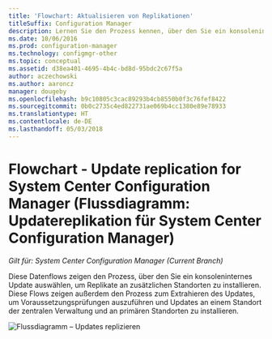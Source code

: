 ```yaml
---
title: 'Flowchart: Aktualisieren von Replikationen'
titleSuffix: Configuration Manager
description: Lernen Sie den Prozess kennen, über den Sie ein konsoleninternes Update zum Installieren von Replikaten an anderen Standorten auswählen.
ms.date: 10/06/2016
ms.prod: configuration-manager
ms.technology: configmgr-other
ms.topic: conceptual
ms.assetid: d38ea401-4695-4b4c-bd8d-95bdc2c67f5a
author: aczechowski
ms.author: aaroncz
manager: dougeby
ms.openlocfilehash: b9c10805c3cac89293b4cb8550b0f3c76fef8422
ms.sourcegitcommit: 0b0c2735c4ed822731ae069b4cc1380e89e78933
ms.translationtype: HT
ms.contentlocale: de-DE
ms.lasthandoff: 05/03/2018
---
```

# <a name="flowchart---update-replication-for-system-center-configuration-manager"></a>Flowchart - Update replication for System Center Configuration Manager (Flussdiagramm: Updatereplikation für System Center Configuration Manager)

*Gilt für: System Center Configuration Manager (Current Branch)*

Diese Datenflows zeigen den Prozess, über den Sie ein konsoleninternes Update auswählen, um Replikate an zusätzlichen Standorten zu installieren. Diese Flows zeigen außerdem den Prozess zum Extrahieren des Updates, um Voraussetzungsprüfungen auszuführen und Updates an einem Standort der zentralen Verwaltung und an primären Standorten zu installieren.  

 ![Flussdiagramm – Updates replizieren](media/Flowchart---Replicate-updates.png)  
